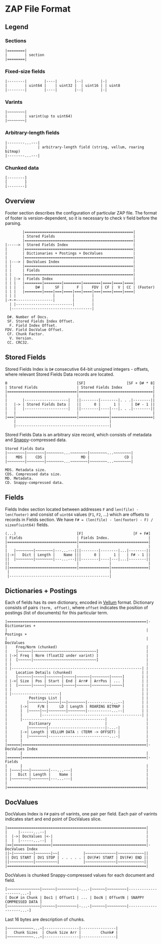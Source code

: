 # ZAP File Format 

## Legend

### Sections

    |========|
    |        | section
    |========|
    
### Fixed-size fields

    |--------|        |----|        |--|        |-|
    |        | uint64 |    | uint32 |  | uint16 | | uint8
    |--------|        |----|        |--|        |-|

### Varints

    |~~~~~~~~|
    |        | varint(up to uint64)
    |~~~~~~~~|

### Arbitrary-length fields

    |--------...---|
    |              | arbitrary-length field (string, vellum, roaring bitmap)
    |--------...---|

### Chunked data

	[--------]
	[        ]
	[--------]

## Overview

Footer section describes the configuration of particular ZAP file. The format of footer is version-dependent, so it is necessary to check `V` field before the parsing.

            |==================================================|
            | Stored Fields                                    |
            |==================================================|
    |-----> | Stored Fields Index                              |
    |       |==================================================|   
    |       | Dictionaries + Postings + DocValues              | 
    |       |==================================================|
    | |---> | DocValues Index                                  |
    | |     |==================================================|   
    | |     | Fields                                           |
    | |     |==================================================|
    | | |-> | Fields Index                                     |
    | | |   |========|========|========|========|====|====|====|
    | | |   |     D# |     SF |      F |    FDV | CF |  V | CC | (Footer)
    | | |   |========|====|===|====|===|====|===|====|====|====|
    | | |                 |        |        |
    |-+-+-----------------|        |        |
      | |--------------------------|        |
      |-------------------------------------|

     D#. Number of Docs.
     SF. Stored Fields Index Offset.
      F. Field Index Offset.
    FDV. Field DocValue Offset.
     CF. Chunk Factor.
      V. Version.
     CC. CRC32.

## Stored Fields

Stored Fields Index is `D#` consecutive 64-bit unsigned integers - offsets, where relevant Stored Fields Data records are located.

    0                                [SF]                   [SF + D# * 8]
    | Stored Fields                  | Stored Fields Index              |
    |================================|==================================|
    |                                |                                  |
    |       |--------------------|   ||--------|--------|. . .|--------||
    |   |-> | Stored Fields Data |   ||      0 |      1 |     | D# - 1 ||
    |   |   |--------------------|   ||--------|----|---|. . .|--------||
    |   |                            |              |                   |
    |===|============================|==============|===================|
        |                                           |
        |-------------------------------------------|

Stored Fields Data is an arbitrary size record, which consists of metadata and [Snappy](https://github.com/golang/snappy)-compressed data.

    Stored Fields Data
    |~~~~~~~~|~~~~~~~~|~~~~~~~~...~~~~~~~~|~~~~~~~~...~~~~~~~~|
    |    MDS |    CDS |                MD |                CD |
    |~~~~~~~~|~~~~~~~~|~~~~~~~~...~~~~~~~~|~~~~~~~~...~~~~~~~~|
    
    MDS. Metadata size.
    CDS. Compressed data size.
    MD. Metadata.
    CD. Snappy-compressed data.

## Fields

Fields Index section located between addresses `F` and `len(file) - len(footer)` and consist of `uint64` values (`F1`, `F2`, ...) which are offsets to records in Fields section. We have `F# = (len(file) - len(footer) - F) / sizeof(uint64)` fields.


    (...)                            [F]                       [F + F#]
    | Fields                         | Fields Index.                  |
    |================================|================================|
    |                                |                                |
    |   |~~~~~~~~|~~~~~~~~|---...---|||--------|--------|...|--------||
    ||->|   Dict | Length |    Name |||      0 |      1 |   | F# - 1 ||
    ||  |~~~~~~~~|~~~~~~~~|---...---|||--------|----|---|...|--------||
    ||                               |              |                 |
    ||===============================|==============|=================|
     |                                              |
     |----------------------------------------------|
        

## Dictionaries + Postings

Each of fields has its own dictionary, encoded in [Vellum](https://github.com/couchbase/vellum) format. Dictionary consists of pairs `(term, offset)`, where `offset` indicates the position of postings (list of documents) for this particular term.

	|================================================================|- Dictionaries + 
	|                                                                |   Postings +
	|                                                                |    DocValues
	|    Freq/Norm (chunked)                                         |
	|    [~~~~~~|~~~~~~~~~~~~~~~~~~~~~~~~~~~~~]                      |
	| |->[ Freq | Norm (float32 under varint) ]                      |
	| |  [~~~~~~|~~~~~~~~~~~~~~~~~~~~~~~~~~~~~]                      |
	| |                                                              |
	| |------------------------------------------------------------| |
	|    Location Details (chunked)                                | |
	|    [~~~~~~|~~~~~|~~~~~~~|~~~~~|~~~~~~|~~~~~~~~|~~~~~]        | |
	| |->[ Size | Pos | Start | End | Arr# | ArrPos | ... ]        | |
	| |  [~~~~~~|~~~~~|~~~~~~~|~~~~~|~~~~~~|~~~~~~~~|~~~~~]        | |
	| |                                                            | |
	| |----------------------|                                     | |
	|          Postings List |                                     | |
	|         |~~~~~~~~|~~~~~|~~|~~~~~~~~|-----------...--|        | |
	|      |->|    F/N |     LD | Length | ROARING BITMAP |        | |
	|      |  |~~~~~|~~|~~~~~~~~|~~~~~~~~|-----------...--|        | |
	|      |        |----------------------------------------------| |
	|      |--------------------------------------|                  |
	|          Dictionary                         |                  |
	|         |~~~~~~~~|--------------------------|-...-|            |
	|      |->| Length | VELLUM DATA : (TERM -> OFFSET) |            |
	|      |  |~~~~~~~~|----------------------------...-|            |
	|      |                                                         |
	|======|=========================================================|- DocValues Index
	|      |                                                         |
	|======|=========================================================|- Fields
	|      |                                                         |
	| |~~~~|~~~|~~~~~~~~|---...---|                                  |
	| |   Dict | Length |    Name |                                  |
	| |~~~~~~~~|~~~~~~~~|---...---|                                  |
	|                                                                |
	|================================================================|

## DocValues

DocValues Index is `F#` pairs of varints, one pair per field. Each pair of varints indicates start and end point of DocValues slice.

	|================================================================|
	|     |------...--|                                              |
	|  |->| DocValues |<-|                                           |
	|  |  |------...--|  |                                           |
	|==|=================|===========================================|- DocValues Index
	||~|~~~~~~~~~|~~~~~~~|~~|           |~~~~~~~~~~~~~~|~~~~~~~~~~~~||
	|| DV1 START | DV1 STOP | . . . . . | DV(F#) START | DV(F#) END ||
	||~~~~~~~~~~~|~~~~~~~~~~|           |~~~~~~~~~~~~~~|~~~~~~~~~~~~||
	|================================================================|

DocValues is chunked Snappy-compressed values for each document and field.

    [~~~~~~~~~~~~~~~|~~~~~~|~~~~~~~~~|-...-|~~~~~~|~~~~~~~~~|--------------------...-]
    [ Doc# in Chunk | Doc1 | Offset1 | ... | DocN | OffsetN | SNAPPY COMPRESSED DATA ]
    [~~~~~~~~~~~~~~~|~~~~~~|~~~~~~~~~|-...-|~~~~~~|~~~~~~~~~|--------------------...-]

Last 16 bytes are description of chunks.

    |~~~~~~~~~~~~...~|----------------|----------------|
    |   Chunk Sizes  | Chunk Size Arr |         Chunk# |
    |~~~~~~~~~~~~...~|----------------|----------------|
